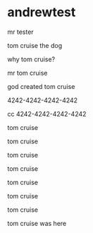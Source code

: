 # andrewtest
mr tester

tom cruise the dog

why tom cruise?

mr tom cruise

god created tom cruise

4242-4242-4242-4242

cc 4242-4242-4242-4242

tom cruise

tom cruise

tom cruise

tom cruise

tom cruise

tom cruise

tom cruise

tom cruise was here
